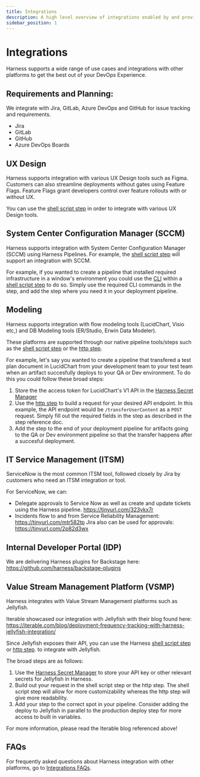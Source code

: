 ```yaml
---
title: Integrations
description: A high level overview of integrations enabled by and provided by Harness.
sidebar_position: 1
---
```


# Integrations

Harness supports a wide range of use cases and integrations with other platforms to get the best out of your DevOps Experience.

## Requirements and Planning:

We integrate with Jira, GitLab, Azure DevOps and GitHub for issue tracking and requirements.
- Jira
- GitLab
- GitHub
- Azure DevOps Boards

## UX Design

Harness supports integration with various UX Design tools such as Figma. Customers can also streamline deployments without gates using Feature Flags. Feature Flags grant developers control over feature rollouts with or without UX.

You can use the [shell script step](/docs/continuous-delivery/x-platform-cd-features/cd-steps/utilities/shell-script-step.md) in order to integrate with various UX Design tools.

## System Center Configuration Manager (SCCM)

Harness supports integration with System Center Configuration Manager (SCCM) using Harness Pipelines. For example, the [shell script step](/docs/continuous-delivery/x-platform-cd-features/cd-steps/utilities/shell-script-step.md) will support an integration with SCCM.

For example, if you wanted to create a pipeline that installed required infrastructure in a window's environment you could use the [CLI](https://learn.microsoft.com/en-us/mem/configmgr/core/servers/deploy/install/use-a-command-line-to-install-sites) within a [shell script step](/docs/continuous-delivery/x-platform-cd-features/cd-steps/utilities/shell-script-step.md) to do so. Simply use the required CLI commands in the step, and add the step where you need it in your deployment pipeline. 

## Modeling

Harness supports integration with flow modeling tools (LucidChart, Visio etc,) and DB Modeling tools (ER/Studio, Erwin Data Modeler).

These platforms are supported through our native pipeline tools/steps such as the [shell script step](/docs/continuous-delivery/x-platform-cd-features/cd-steps/utilities/shell-script-step.md) or the [http step](/docs/continuous-delivery/x-platform-cd-features/cd-steps/utilities/shell-script-step.md).

For example, let's say you wanted to create a pipeline that transfered a test plan document in LucidChart from your development team to your test team when an artifact succesfully deploys to your QA or Dev environment. To do this you could follow these broad steps: 
1. Store the the access token for LucidChart's V1 API in the [Harness Secret Manager](https://developer.harness.io/docs/platform/secrets/secrets-management/harness-secret-manager-overview/)
2. Use the [http step](/docs/continuous-delivery/x-platform-cd-features/cd-steps/utilities/shell-script-step.md) to build a request for your desired API endpoint. In this example, the API endpoint would be `/transferUserContent` as a `POST` request. Simply fill out the required fields in the step as described in the step reference doc. 
3. Add the step to the end of your deployment pipeline for artifacts going to the QA or Dev environment pipeline so that the transfer happens after a succesful deployment.

## IT Service Management (ITSM)

ServiceNow is the most common ITSM tool, followed closely by Jira by customers who need an ITSM integration or tool.

For ServiceNow, we can:
- Delegate approvals to Service Now as well as create and update tickets using the Harness pipeline. https://tinyurl.com/323ykx7r
- Incidents flow to and from Service Reliability Management: https://tinyurl.com/mtr582tp
Jira also can be used for approvals: https://tinyurl.com/2p82d3wx

## Internal Developer Portal (IDP)

We are delivering Harness plugins for Backstage here:
https://github.com/harness/backstage-plugins

## Value Stream Management Platform (VSMP)

Harness integrates with Value Stream Management platforms such as Jellyfish.

Iterable showcased our integration with Jellyfish with their blog found here:
https://iterable.com/blog/deployment-frequency-tracking-with-harness-jellyfish-integration/

Since Jellyfish exposes their API, you can use the Harness [shell script step](/docs/continuous-delivery/x-platform-cd-features/cd-steps/utilities/shell-script-step.md) or [http step](/docs/continuous-delivery/x-platform-cd-features/cd-steps/utilities/shell-script-step.md).
to integrate with Jellyfish. 

The broad steps are as follows:
1. Use the [Harness Secret Manager](https://developer.harness.io/docs/platform/secrets/secrets-management/harness-secret-manager-overview/) to store your API key or other relevant secrets for Jellyfish in Harness.
2. Build out your request in the shell script step or the http step. The shell script step will allow for more customizability whereas the http step will give more readability. 
3. Add your step to the correct spot in your pipeline. Consider adding the deploy to Jellyfish in parallel to the production deploy step for more access to built in variables. 

For more information, please read the Iterable blog referenced above!

## FAQs

For frequently asked questions about Harness integration with other platforms, go to [Integrations FAQs](/docs/continuous-delivery/deploy-srv-diff-platforms/integrations/integrations-faqs).